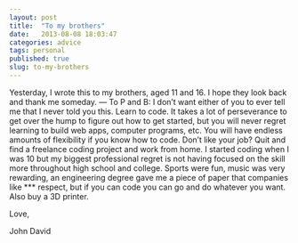 ```yaml
---
layout: post
title:  "To my brothers"
date:   2013-08-08 18:03:47
categories: advice
tags: personal
published: true
slug: to-my-brothers
---
```


Yesterday, I wrote this to my brothers, aged 11 and 16. I hope they look back and thank me someday. — To P and B: I don’t want either of you to ever tell me that I never told you this. Learn to code. It takes a lot of perseverance to get over the hump to figure out how to get started, but you will never regret learning to build web apps, computer programs, etc. You will have endless amounts of flexibility if you know how to code. Don’t like your job? Quit and find a freelance coding project and work from home. I started coding when I was 10 but my biggest professional regret is not having focused on the skill more throughout high school and college. Sports were fun, music was very rewarding, an engineering degree gave me a piece of paper that companies like *** respect, but if you can code you can go and do whatever you want. Also buy a 3D printer.

Love,

John David
